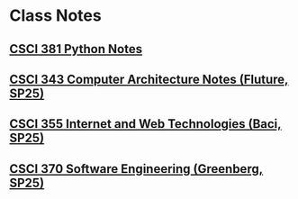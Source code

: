 # Class Notes

## [CSCI 381 Python Notes](./CSCI%20381%20-%20Python/index)

## [CSCI 343 Computer Architecture Notes (Fluture, SP25)](./CSCI%20343%20-%20Computer%20Architecture/index)

## [CSCI 355 Internet and Web Technologies (Baci, SP25)](./CS%20355%20-%20Internet%20and%20Web%20Technologies/index)

## [CSCI 370 Software Engineering (Greenberg, SP25)](./CSCI%20370%20-%20Software%20Engineering/index)
